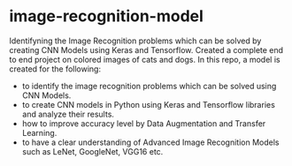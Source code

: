 # image-recognition-model
Identifyning the Image Recognition problems which can be solved by creating CNN Models using Keras and Tensorflow.
Created a complete end to end project on colored images of cats and dogs.
In this repo, a model is created for the following: 
- to identify the image recognition problems which can be solved using CNN Models.
- to create CNN models in Python using Keras and Tensorflow libraries and analyze their results.
- how to improve accuracy level by Data Augmentation and Transfer Learning.
- to have a clear understanding of Advanced Image Recognition Models such as LeNet, GoogleNet, VGG16 etc.

